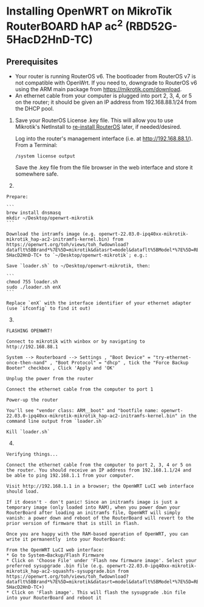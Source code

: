# Installing OpenWRT on MikroTik RouterBOARD hAP ac<sup>2</sup> (RBD52G-5HacD2HnD-TC)

## Prerequisites

* Your router is running RouterOS v6. The bootloader from RouterOS v7 is not compatible with OpenWrt. If you need to, downgrade to RouterOS v6 using the ARM main package from https://mikrotik.com/download.
* An ethernet cable from your computer is plugged into port 2, 3, 4, or 5 on the router; it should be given an IP address from 192.168.88.1/24 from the DHCP pool.

1. 
    Save your RouterOS License .key file. This will allow you to use Mikrotik's NetInstall to [re-install RouterOS](https://wiki.mikrotik.com/wiki/Manual:Netinstall) later, if needed/desired.

    Log into the router's management interface (i.e. at http://192.168.88.1/). From a Terminal:

    ```
    /system license output
    ```

    Save the .key file from the file browser in the web interface and store it somewhere safe.

2. 

    Prepare:

    ```
    brew install dnsmasq
    mkdir ~/Desktop/openwrt-mikrotik
    ```

    Download the intramfs image (e.g. openwrt-22.03.0-ipq40xx-mikrotik-mikrotik_hap-ac2-initramfs-kernel.bin) from https://openwrt.org/toh/views/toh_fwdownload?dataflt%5BBrand*%7E%5D=mikrotik&datasrt=model&dataflt%5BModel*%7E%5D=RBD52G-5HacD2HnD-TC+ to `~/Desktop/openwrt-mikrotik`; e.g.:

    Save `loader.sh` to ~/Desktop/openwrt-mikrotik, then:

    ```
    chmod 755 loader.sh
    sudo ./loader.sh enX
    ```

    Replace `enX` with the interface identifier of your ethernet adapter (use `ifconfig` to find it out)

3. 

    FLASHING OPENWRT!

    Connect to mikrotik with winbox or by navigating to http://192.168.88.1

    System --> Routerboard --> Settings , "Boot Device" = "try-ethernet-once-then-nand" , "Boot Protocol" = "dhcp" , tick the "Force Backup Booter" checkbox , Click 'Apply and 'OK'

    Unplug the power from the router

    Connect the ethernet cable from the computer to port 1

    Power-up the router

    You'll see "vendor class: ARM__boot" and "bootfile name: openwrt-22.03.0-ipq40xx-mikrotik-mikrotik_hap-ac2-initramfs-kernel.bin" in the command line output from `loader.sh`

    Kill `loader.sh`

4.

    Verifying things...

    Connect the ethernet cable from the computer to port 2, 3, 4 or 5 on the router. You should receive an IP address from 192.168.1.1/24 and be able to ping 192.168.1.1 from your computer.

    Visit http://192.168.1.1 in a browser; the OpenWRT LuCI web interface should load.

    If it doesn't - don't panic! Since an initramfs image is just a temporary image (only loaded into RAM), when you power down your RouterBoard after loading an initramfs file, OpenWRT will simply vanish: a power down and reboot of the RouterBoard will revert to the prior version of firmware that is still in flash. 

    Once you are happy with the RAM-based operation of OpenWRT, you can write it permanently  into your RouterBoard:

    From the OpenWRT LuCI web interface:
    * Go to System→Backup/Flash Firmware
    * Click on 'Choose File' under 'Flash new firmware image'. Select your preferred sysupgrade .bin file (e.g. openwrt-22.03.0-ipq40xx-mikrotik-mikrotik_hap-ac2-squashfs-sysupgrade.bin from https://openwrt.org/toh/views/toh_fwdownload?dataflt%5BBrand*%7E%5D=mikrotik&datasrt=model&dataflt%5BModel*%7E%5D=RBD52G-5HacD2HnD-TC+)
    * Click on 'Flash image'. This will flash the sysupgrade .bin file into your RouterBoard and reboot it